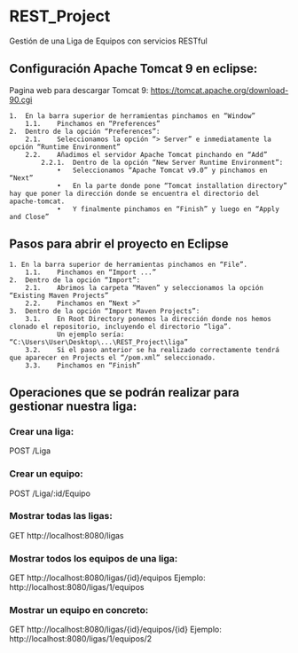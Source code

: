 # REST_Project
Gestión de una Liga de Equipos con servicios RESTful

## Configuración Apache Tomcat 9 en eclipse:
Pagina web para descargar Tomcat 9: https://tomcat.apache.org/download-90.cgi 

	1.	En la barra superior de herramientas pinchamos en “Window”
		1.1.	Pinchamos en “Preferences”
	2.	Dentro de la opción “Preferences”:
		2.1.	Seleccionamos la opción “> Server” e inmediatamente la opción “Runtime Environment”
		2.2.	Añadimos el servidor Apache Tomcat pinchando en “Add”
			2.2.1.	Dentro de la opción “New Server Runtime Environment”:
				•	Seleccionamos “Apache Tomcat v9.0” y pinchamos en “Next”
				•	En la parte donde pone “Tomcat installation directory” hay que poner la dirección donde se encuentra el directorio del apache-tomcat.
				•	Y finalmente pinchamos en “Finish” y luego en “Apply and Close”
				
## Pasos para abrir el proyecto en Eclipse
	1. En la barra superior de herramientas pinchamos en “File”.
		1.1.	Pinchamos en “Import ...”
	2.	Dentro de la opción “Import”:
		2.1.	Abrimos la carpeta “Maven” y seleccionamos la opción “Existing Maven Projects”
		2.2.	Pinchamos en “Next >”
	3.	Dentro de la opción “Import Maven Projects”:
		3.1.	En Root Directory ponemos la dirección donde nos hemos clonado el repositorio, incluyendo el directorio “liga”.
				Un ejemplo sería: “C:\Users\User\Desktop\...\REST_Project\liga”
		3.2.	Si el paso anterior se ha realizado correctamente tendrá que aparecer en Projects el “/pom.xml” seleccionado.
		3.3.	Pinchamos en “Finish”


## Operaciones que se podrán realizar para gestionar nuestra liga:

### Crear una liga:
  POST /Liga 
  
### Crear un equipo:
  POST /Liga/:id/Equipo
  
### Mostrar todas las ligas:
  GET  http://localhost:8080/ligas
  
### Mostrar todos los equipos de una liga:
  GET http://localhost:8080/ligas/{id}/equipos
  Ejemplo:
  http://localhost:8080/ligas/1/equipos
  
### Mostrar un equipo en concreto:
  GET http://localhost:8080/ligas/{id}/equipos/{id}
  Ejemplo:
  http://localhost:8080/ligas/1/equipos/2
  
